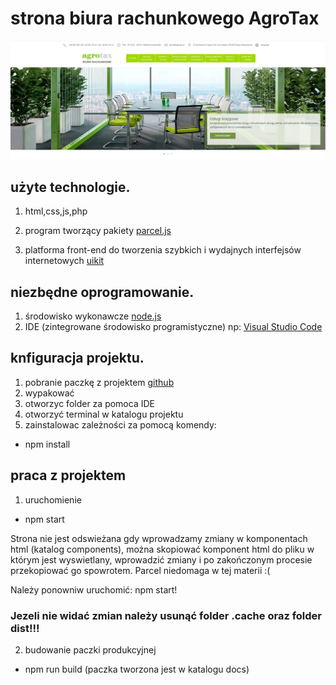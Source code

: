 # strona biura rachunkowego AgroTax

![Agrotax](./agrotax-project.jpg)

## użyte technologie.

1. html,css,js,php
2. program tworzący pakiety [parcel.js](https://parceljs.org/)

3. platforma front-end do tworzenia szybkich i wydajnych interfejsów internetowych [uikit](https://getuikit.com/)

## niezbędne oprogramowanie.

1. środowisko wykonawcze [node.js](https://nodejs.org/en/)
2. IDE (zintegrowane środowisko programistyczne) np: [Visual Studio Code](https://code.visualstudio.com/)

## knfiguracja projektu.

1. pobranie paczkę z projektem [github](https://github.com/pablop76/agrotax)
2. wypakować
3. otworzyc folder za pomoca IDE
4. otworzyć terminal w katalogu projektu
5. zainstalowac zależności za pomocą komendy:

- npm install

## praca z projektem

1. uruchomienie

- npm start

Strona nie jest odswieżana gdy wprowadzamy zmiany w komponentach html (katalog components), można skopiować komponent html do pliku w którym jest wyswietlany, wprowadzić zmiany i po zakończonym procesie przekopiować go spowrotem. Parcel niedomaga w tej materii :(

Należy ponowniw uruchomić: npm start!

### Jezeli nie widać zmian należy usunąć folder .cache oraz folder dist!!!

2. budowanie paczki produkcyjnej

- npm run build (paczka tworzona jest w katalogu docs)
